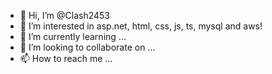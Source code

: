 - 👋 Hi, I’m @Clash2453
- 👀 I’m interested in asp.net, html, css, js, ts, mysql and aws!
- 🌱 I’m currently learning ...
- 💞️ I’m looking to collaborate on ...
- 📫 How to reach me ...

<!---
Clash2453/Clash2453 is a ✨ special ✨ repository because its `README.md` (this file) appears on your GitHub profile.
You can click the Preview link to take a look at your changes.
--->
